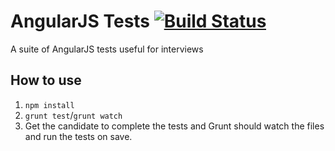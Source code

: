 # AngularJS Tests [![Build Status](https://travis-ci.org/eSynergySolutions/angularjs-tests.svg?branch=master)](https://travis-ci.org/eSynergySolutions/angularjs-tests)

A suite of AngularJS tests useful for interviews

## How to use
1. `npm install`
2. `grunt test`/`grunt watch`
3. Get the candidate to complete the tests and Grunt should watch the files and run the tests on save.

